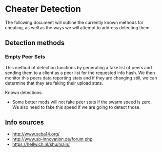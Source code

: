# Cheater Detection

The following document will outline the currently known methods for cheating, as well
as the ways we will attempt to address detecting them.

## Detection methods

### Empty Peer Sets

This method of detection functions by generating a fake list of peers and sending them
to a client as a peer list for the requested info hash. We then monitor this peers data
reporting stats and if they are changing still, we can determine that they are faking
their upload stats.

Known detections:

- Some better mods will not fake peer stats if the swarm speed is zero. We also need to
 fake this speed if we are going to detect those.
 
## Info sources

- http://www.seba14.org/
- http://www.sb-innovation.de/forum.php
- https://hellwich.nl/shu/main/